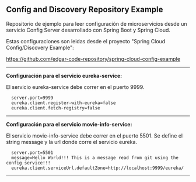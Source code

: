 Config and Discovery Repository Example
------------------------------------------------------------------------------------------------------------------------

Repositorio de ejemplo para leer configuración de microservicios desde un servicio Config Server
desarrollado con Spring Boot y Spring Cloud.

Estas configuraciones son leidas desde el proyecto "Spring Cloud Config/Discovery Example":

  https://github.com/edgar-code-repository/spring-cloud-config-example

------------------------------------------------------------------------------------------------------------------------

**Configuración para el servicio eureka-service:**

El servicio eureka-service debe correr en el puerto 9999.

```
  server.port=9999
  eureka.client.register-with-eureka=false
  eureka.client.fetch-registry=false

```

------------------------------------------------------------------------------------------------------------------------

**Configuración para el servicio movie-info-service:**

El servicio movie-info-service debe correr en el puerto 5501.
Se define el string message y la url donde corre el servicio eureka.

```
  server.port=5501
  message=Hello World!!! This is a message read from git using the config service!!!
  eureka.client.serviceUrl.defaultZone=http://localhost:9999/eureka/

```

------------------------------------------------------------------------------------------------------------------------
